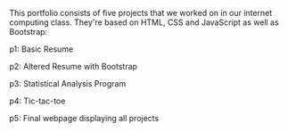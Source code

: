 This portfolio consists of five projects that we worked on in our internet computing class. They're based on HTML, CSS and JavaScript as well as Bootstrap:

p1: Basic Resume

p2: Altered Resume with Bootstrap

p3: Statistical Analysis Program

p4: Tic-tac-toe

p5: Final webpage displaying all projects

